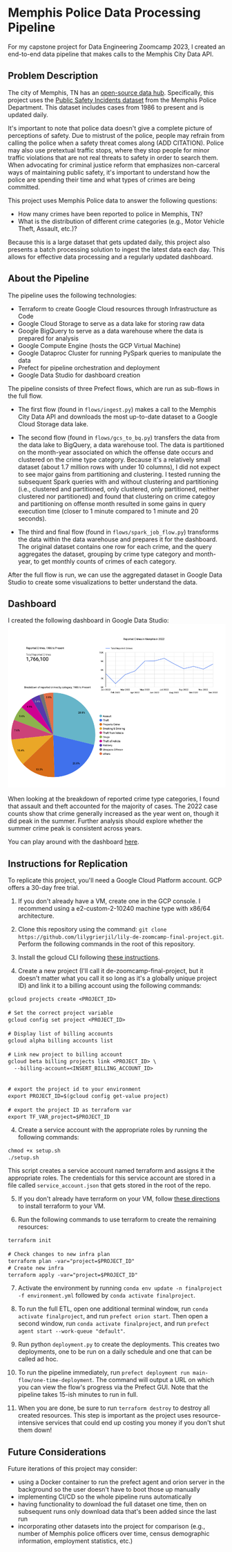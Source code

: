# Memphis Police Data Processing Pipeline

For my capstone project for Data Engineering Zoomcamp 2023, I created an end-to-end data pipeline that makes calls to the Memphis City Data API.

## Problem Description

The city of Memphis, TN has an [open-source data hub]([url](https://data.memphistn.gov/)). 
Specifically, this project uses the [Public Safety Incidents dataset]([url](https://data.memphistn.gov/Public-Safety/Memphis-Police-Department-Public-Safety-Incidents/ybsi-jur4)) from the Memphis Police Department.
This dataset includes cases from 1986 to present and is updated daily.


It's important to note that police data doesn't give a complete picture of perceptions of safety. Due to mistrust
of the police, people may refrain from calling the police when a safety threat comes along (ADD CITATION). 
Police may also use pretextual traffic stops, where they stop people for minor traffic violations that are not real
threats to safety in order to search them.
When advocating for criminal justice reform that emphasizes non-carceral ways of maintaining public safety, it's important to understand 
how the police are spending their time and what types of crimes are being committed. 


This project uses Memphis Police data to answer the following questions:

- How many crimes have been reported to police in Memphis, TN?
- What is the distribution of different crime categories (e.g., Motor Vehicle Theft, Assault, etc.)?

Because this is a large dataset that gets updated daily, this project also presents a batch processing solution to ingest the latest data each day. This allows for effective data processing and a regularly updated dashboard.


## About the Pipeline 

The pipeline uses the following technologies:
- Terraform to create Google Cloud resources through Infrastructure as Code
- Google Cloud Storage to serve as a data lake for storing raw data
- Google BigQuery to serve as a data warehouse where the data is prepared for analysis
- Google Compute Engine (hosts the GCP Virtual Machine)
- Google Dataproc Cluster for running PySpark queries to manipulate the data
- Prefect for pipeline orchestration and deployment
- Google Data Studio for dashboard creation

The pipeline consists of three Prefect flows, which are run as sub-flows in the full flow. 
- The first flow (found in `flows/ingest.py`) makes a call to the Memphis City Data API and downloads the most up-to-date dataset to a Google Cloud Storage data lake.


- The second flow (found in `flows/gcs_to_bq.py`) transfers the data from the data lake to BigQuery, a data warehouse tool. The data is partitioned on the month-year associated on which the offense date occurs and clustered on the crime type category. Because it's a relatively small dataset (about 1.7 million rows with under 10 columns), I did not expect to see major gains from partitioning and clustering. I tested running the subsequent Spark queries with and without clustering and partitioning (i.e., clustered and partitioned, only clustered, only partitioned, neither clustered nor partitioned) and found that  clustering on crime categoy and partitioning on offense month resulted in some gains in query execution time (closer to 1 minute compared to 1 minute and 20 seconds). 

- The third and final flow (found in `flows/spark_job_flow.py`) transforms the data within the data warehouse and prepares it for the dashboard. The original dataset contains one row for each crime, and the query aggregates the dataset, grouping by crime type category and month-year, to get monthly counts of crimes of each category.

After the full flow is run, we can use the aggregated dataset in Google Data Studio to create some visualizations to better understand the data.

## Dashboard

I created the following dashboard in Google Data Studio:
![image](images/Monthly_Crime_Type_Counts_Memphis_PD.png)

When looking at the breakdown of reported crime type categories, I found that assault and theft accounted for the majority of cases. The 2022 case counts show that crime generally increased as the year went on, though it did peak in the summer. Further analysis should explore whether the summer crime peak is consistent across years.


You can play around with the dashboard [here](https://lookerstudio.google.com/s/rRvEdQZHnoM).

## Instructions for Replication

To replicate this project, you'll need a Google Cloud Platform account. GCP offers a 30-day free trial. 

1. If you don't already have a VM, create one in the GCP console. I recommend using a 
e2-custom-2-10240 machine type with 
x86/64 architecture.
2. Clone this repository using the command: `git clone https://github.com/lilygrierjil/lily-de-zoomcamp-final-project.git`. Perform the following commands in the root of this repository.

2. Install the gcloud CLI following [these instructions](https://cloud.google.com/sdk/docs/install-sdk#installing_the_latest_version).

3. Create a new project (I'll call it de-zoomcamp-final-project, but it doesn't matter what you call it so long as it's a globally unique project ID) and link it to a billing account using the following commands:

```
gcloud projects create <PROJECT_ID>

# Set the correct project variable
gcloud config set project <PROJECT_ID>

# Display list of billing accounts
gcloud alpha billing accounts list

# Link new project to billing account
gcloud beta billing projects link <PROJECT_ID> \
  --billing-account=<INSERT_BILLING_ACCOUNT_ID>
  

# export the project id to your environment
export PROJECT_ID=$(gcloud config get-value project)

# export the project ID as terraform var
export TF_VAR_project=$PROJECT_ID

```

4. Create a service account with the appropriate roles by running the following commands:
```
chmod +x setup.sh
./setup.sh
```
This script creates a service account named terraform and assigns it the appropriate roles.
The credentials for this service account are stored in a file called `service_account.json` that gets stored
in the root of the repo.

5. If you don't already have terraform on your VM, follow [these directions](https://github.com/robertpeteuil/terraform-installer#download-and-use-locally) to install terraform to your VM.

6. Run the following commands to use terraform to create the remaining resources:
```
terraform init

# Check changes to new infra plan
terraform plan -var="project=$PROJECT_ID"
# Create new infra
terraform apply -var="project=$PROJECT_ID"
```

7. Activate the environment by running `conda env update -n finalproject -f environment.yml` followed by `conda activate finalproject`.

7. To run the full ETL, open one additional terminal window, run `conda activate finalproject`, and run `prefect orion start`. Then open a second window, run `conda activate finalproject`, and run `prefect agent start --work-queue "default"`. 


9. Run python `deployment.py` to create the deployments. This creates two deployments, one to be run on a daily schedule and one that can be called ad hoc. 

9. To run the pipeline immediately, run `prefect deployment run main-flow/one-time-deployment`. The command will output a URL on which you can view the flow's progress via the Prefect GUI. Note that the pipeline takes 15-ish minutes to run in full. 

99. When you are done, be sure to run `terraform destroy` to destroy all created resources. This step is important as the project uses resource-intensive services that could end up costing you money if you don't shut them down! 


## Future Considerations

Future iterations of this project may consider:
 - using a Docker container to run the prefect agent and orion server in the background so the user doesn't have to boot those up manually
 - implementing CI/CD so the whole pipeline runs automatically
 - having functionality to download the full dataset one time, then on subsequent runs only download data that's been added since the last run
 - incorporating other datasets into the project for comparison (e.g., number of Memphis police officers over time, census demographic information, employment statistics, etc.)

